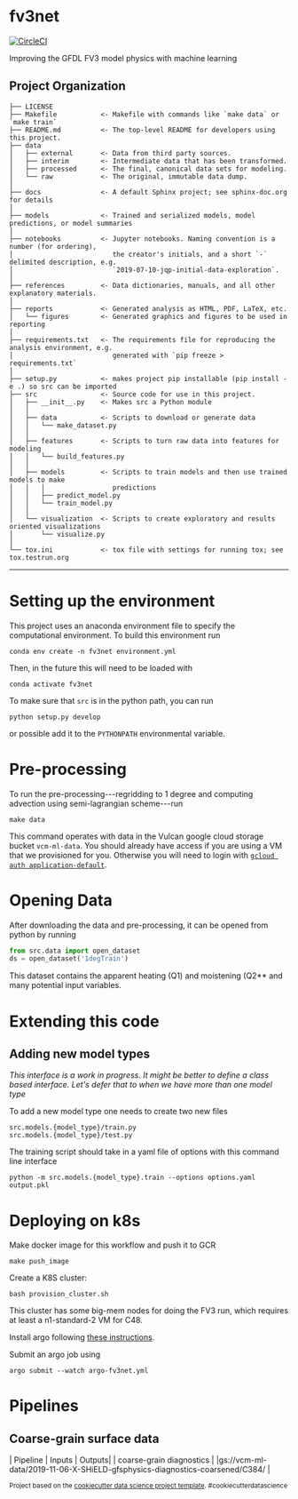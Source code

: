 fv3net
==============================
[![CircleCI](https://circleci.com/gh/VulcanClimateModeling/fv3net.svg?style=svg&circle-token=98ccddae8375060a2fbbf240407dd4135d3dcf68)](https://circleci.com/gh/VulcanClimateModeling/fv3net)

Improving the GFDL FV3 model physics with machine learning

Project Organization
------------

    ├── LICENSE
    ├── Makefile           <- Makefile with commands like `make data` or `make train`
    ├── README.md          <- The top-level README for developers using this project.
    ├── data
    │   ├── external       <- Data from third party sources.
    │   ├── interim        <- Intermediate data that has been transformed.
    │   ├── processed      <- The final, canonical data sets for modeling.
    │   └── raw            <- The original, immutable data dump.
    │
    ├── docs               <- A default Sphinx project; see sphinx-doc.org for details
    │
    ├── models             <- Trained and serialized models, model predictions, or model summaries
    │
    ├── notebooks          <- Jupyter notebooks. Naming convention is a number (for ordering),
    │                         the creator's initials, and a short `-` delimited description, e.g.
    │                         `2019-07-10-jqp-initial-data-exploration`.
    │
    ├── references         <- Data dictionaries, manuals, and all other explanatory materials.
    │
    ├── reports            <- Generated analysis as HTML, PDF, LaTeX, etc.
    │   └── figures        <- Generated graphics and figures to be used in reporting
    │
    ├── requirements.txt   <- The requirements file for reproducing the analysis environment, e.g.
    │                         generated with `pip freeze > requirements.txt`
    │
    ├── setup.py           <- makes project pip installable (pip install -e .) so src can be imported
    ├── src                <- Source code for use in this project.
    │   ├── __init__.py    <- Makes src a Python module
    │   │
    │   ├── data           <- Scripts to download or generate data
    │   │   └── make_dataset.py
    │   │
    │   ├── features       <- Scripts to turn raw data into features for modeling
    │   │   └── build_features.py
    │   │
    │   ├── models         <- Scripts to train models and then use trained models to make
    │   │   │                 predictions
    │   │   ├── predict_model.py
    │   │   └── train_model.py
    │   │
    │   └── visualization  <- Scripts to create exploratory and results oriented visualizations
    │       └── visualize.py
    │
    └── tox.ini            <- tox file with settings for running tox; see tox.testrun.org


--------

# Setting up the environment

This project uses an anaconda environment file to specify the computational environment. To build this environment run
	
    conda env create -n fv3net environment.yml

Then, in the future this will need to be loaded with
	
    conda activate fv3net


To make sure that `src` is in the python path, you can run

    python setup.py develop

or possible add it to the `PYTHONPATH` environmental variable.

# Pre-processing

To run the pre-processing---regridding to 1 degree and computing advection
using semi-lagrangian scheme---run 
	
    make data

This command operates with data in the Vulcan google cloud storage bucket
`vcm-ml-data`. You should already have access if you are using a VM that we
provisioned for you. Otherwise you will need to login with [`gcloud auth
application-default`](https://cloud.google.com/sdk/gcloud/reference/auth/application-default/).

# Opening Data

After downloading the data and pre-processing, it can be opened from python
by running
```python
from src.data import open_dataset
ds = open_dataset('1degTrain')
```
This dataset contains the apparent heating (Q1) and moistening (Q2** and many potential input variables.

# Extending this code

## Adding new model types

*This interface is a work in progress. It might be better to define a class
based interface. Let's defer that to when we have more than one model type*

To add a new model type one needs to create two new files
```
src.models.{model_type}/train.py
src.models.{model_type}/test.py
```

The training script should take in a yaml file of options with this command line interface
```
python -m src.models.{model_type}.train --options options.yaml output.pkl
```

# Deploying on k8s

Make docker image for this workflow and push it to GCR

    make push_image

Create a K8S cluster:

    bash provision_cluster.sh

This cluster has some big-mem nodes for doing the FV3 run, which requires at least a n1-standard-2 VM for 
C48.

Install argo following [these instructions](https://github.com/argoproj/argo/blob/master/demo.md).

Submit an argo job using

    argo submit --watch argo-fv3net.yml


# Pipelines

## Coarse-grain surface data

| Pipeline | Inputs | Outputs|
| coarse-grain diagnostics | |gs://vcm-ml-data/2019-11-06-X-SHiELD-gfsphysics-diagnostics-coarsened/C384/ |

<p><small>Project based on the <a target="_blank" href="https://drivendata.github.io/cookiecutter-data-science/">cookiecutter data science project template</a>. #cookiecutterdatascience</small></p>
